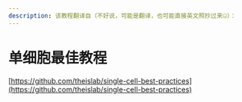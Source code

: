 ```yaml
---
description: 该教程翻译自（不好说，可能是翻译，也可能直接英文照抄过来🤐）：
---
```


# 单细胞最佳教程

[https://github.com/theislab/single-cell-best-practices](https://github.com/theislab/single-cell-best-practices)
